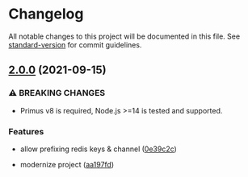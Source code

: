 # Changelog

All notable changes to this project will be documented in this file. See [standard-version](https://github.com/conventional-changelog/standard-version) for commit guidelines.

## [2.0.0](https://github.com/lemonde/primus-cluster/compare/v1.1.0...v2.0.0) (2021-09-15)


### ⚠ BREAKING CHANGES

* Primus v8 is required, Node.js >=14 is tested and
supported.

### Features

* allow prefixing redis keys & channel ([0e39c2c](https://github.com/lemonde/primus-cluster/commit/0e39c2c7b6c8e5d7ef6e27dafeed86ab1bd92767))


* modernize project ([aa197fd](https://github.com/lemonde/primus-cluster/commit/aa197fd300c0ed0e8fd08631f46ec8b5c47510c8))
